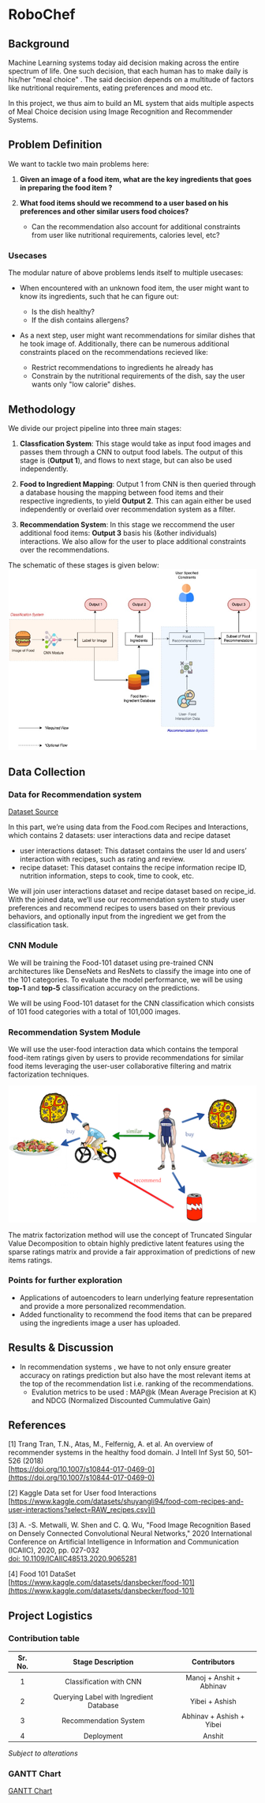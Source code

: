 # RoboChef

## Background
Machine Learning systems today aid decision making across the entire spectrum of life. One such decision, that each human has to make daily is his/her "meal choice" . The said decision depends on a multitude of factors like nutritional requirements, eating preferences and mood etc.

In this project, we thus aim to build an ML system that aids multiple aspects of Meal Choice decision using Image Recognition and Recommender Systems.

## Problem Definition
We want to tackle two main problems here:

1. **Given an image of a food item, what are the key ingredients that goes in preparing the food item ?**

2. **What food items should we recommend to a user based on his preferences and other similar users food choices?**
   - Can the recommendation also account for additional constraints from user like nutritional requirements, calories level, etc?


### Usecases
The modular nature of above problems lends itself to multiple usecases:
* When encountered with an unknown food item, the user might want to know its ingredients, such that he can figure out:
    - Is the dish healthy?
    - If the dish contains allergens?

* As a next step, user might want recommendations for similar dishes that he took image of. Additionally, there can be numerous additional constraints placed on the recommendations recieved like:
    - Restrict recommendations to ingredients he already has
    - Constrain by the nutritional requirements of the dish, say the user wants only "low calorie" dishes.


## Methodology
We divide our project pipeline into three main stages:

1. **Classfication System**: This stage would take as input food images and passes them through a CNN to output food labels. The output of this stage is (**Output 1**), and flows to next stage, but can also be used independently.

2. **Food to Ingredient Mapping**: Output 1 from CNN is then queried through a database housing the mapping between food items and their respective ingredients, to yield **Output 2**. This can again either be used independently or overlaid over recommendation system as a filter.

3. **Recommendation System**: In this stage we reccommend the user additional food items: **Output 3** basis his (&other individuals) interactions. We also allow for the user to place additional constraints over the recommendations.

The schematic of these stages is given below:
![Getting Started](./images/ml_project_pipeline.jpg)



## Data Collection
### Data for Recommendation system
[Dataset Source](https://www.kaggle.com/datasets/shuyangli94/food-com-recipes-and-user-interactions?select=RAW_recipes.csv)

In this part, we’re using data from the Food.com Recipes and Interactions, which contains 2 datasets: user interactions data and recipe dataset 
   - user interactions dataset: This dataset contains the user Id and users’ interaction with recipes, such as rating and review. 
   - recipe dataset: This dataset contains the recipe information recipe ID, nutrition information, steps to cook, time to cook, etc.

We will join user interactions dataset and recipe dataset based on recipe_id. With the joined data, we’ll use our recommendation system to study user preferences and recommend recipes to users based on their previous behaviors, and optionally input from the ingredient we get from the classification task.


### CNN Module
We will be training the Food-101 dataset using pre-trained CNN architectures like DenseNets and ResNets to classify the image into one of the 101 categories. To evaluate the model performance, we will be using **top-1** and **top-5** classification accuracy on the predictions.

We will be using Food-101 dataset for the CNN classification which consists of 101 food categories with a total of 101,000 images. 

### Recommendation System Module

We will use the user-food interaction data which contains the temporal food-item ratings given by users to provide recommendations for similar food items leveraging the user-user collaborative filtering and matrix factorization techniques.

![Collabartive Filtering](./images/collaborative_filtering.png?raw=true)

The matrix factorization method will use the concept of Truncated Singular Value Decomposition to obtain highly predictive latent features using the sparse ratings matrix and provide a fair approximation of predictions of new items ratings.

### Points for further exploration

- Applications of autoencoders to learn underlying feature representation and provide a more personalized recommendation.
- Added functionality to recommend the food items that can be prepared using the ingredients image a user has uploaded.

## Results & Discussion

- In recommendation systems , we have to not only ensure greater accuracy on ratings prediction but also have the most relevant items at the top of the recommendation list i.e. ranking of the recommendations.
  - Evalution metrics to be used : MAP@k (Mean Average Precision at K) and NDCG (Normalized Discounted Cummulative Gain)


## References

<a id="Trang">[1]</a> 
Trang Tran, T.N., Atas, M., Felfernig, A. et al. An overview of recommender systems in the healthy food domain. J Intell Inf Syst 50, 501–526 (2018)\
[https://doi.org/10.1007/s10844-017-0469-0](https://doi.org/10.1007/s10844-017-0469-0)

<a id="2">[2]</a>
Kaggle Data set for User food Interactions\
[https://www.kaggle.com/datasets/shuyangli94/food-com-recipes-and-user-interactions?select=RAW_recipes.csv]()

<a id="3">[3]</a> 
A. -S. Metwalli, W. Shen and C. Q. Wu, "Food Image Recognition Based on Densely Connected Convolutional Neural Networks," 2020 International Conference on Artificial Intelligence in Information and Communication (ICAIIC), 2020, pp. 027-032\
[doi: 10.1109/ICAIIC48513.2020.9065281](https://www.researchgate.net/publication/340688231_Food_Image_Recognition_Based_on_Densely_Connected_Convolutional_Neural_Networks)

<a id="4">[4]</a>
Food 101 DataSet\
[https://www.kaggle.com/datasets/dansbecker/food-101](https://www.kaggle.com/datasets/dansbecker/food-101)

## Project Logistics
### Contribution table

| Sr. No. |            Stage Description            |       Contributors               |
|:-------:|:---------------------------------------:|:--------------------------------:|
|    1    |         Classification with CNN         |      Manoj + Anshit + Abhinav    |
|    2    | Querying Label with Ingredient Database |      Yibei + Ashish              |
|    3    |          Recommendation System          |     Abhinav + Ashish + Yibei     |
|    4    |                Deployment               |          Anshit                  |

*Subject to alterations*
### GANTT Chart

[GANTT Chart](https://gtvault-my.sharepoint.com/:x:/g/personal/averma373_gatech_edu/EVhkpnexSZlFo1E8W2ZUiFkBdDpVgO8g5v7mOKs5ekzM0Q?e=DuKFx6)

